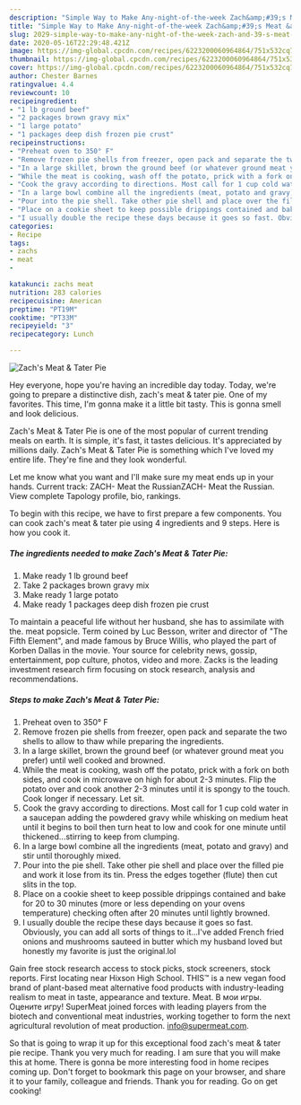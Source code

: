 ```yaml
---
description: "Simple Way to Make Any-night-of-the-week Zach&amp;#39;s Meat &amp;amp; Tater Pie"
title: "Simple Way to Make Any-night-of-the-week Zach&amp;#39;s Meat &amp;amp; Tater Pie"
slug: 2029-simple-way-to-make-any-night-of-the-week-zach-and-39-s-meat-and-amp-tater-pie
date: 2020-05-16T22:29:48.421Z
image: https://img-global.cpcdn.com/recipes/6223200060964864/751x532cq70/zachs-meat-tater-pie-recipe-main-photo.jpg
thumbnail: https://img-global.cpcdn.com/recipes/6223200060964864/751x532cq70/zachs-meat-tater-pie-recipe-main-photo.jpg
cover: https://img-global.cpcdn.com/recipes/6223200060964864/751x532cq70/zachs-meat-tater-pie-recipe-main-photo.jpg
author: Chester Barnes
ratingvalue: 4.4
reviewcount: 10
recipeingredient:
- "1 lb ground beef"
- "2 packages brown gravy mix"
- "1 large potato"
- "1 packages deep dish frozen pie crust"
recipeinstructions:
- "Preheat oven to 350° F"
- "Remove frozen pie shells from freezer, open pack and separate the two shells to allow to thaw while preparing the ingredients."
- "In a large skillet, brown the ground beef (or whatever ground meat you prefer) until well cooked and browned."
- "While the meat is cooking, wash off the potato, prick with a fork on both sides, and cook in microwave on high for about 2-3 minutes. Flip the potato over and cook another 2-3 minutes until it is spongy to the touch. Cook longer if necessary. Let sit."
- "Cook the gravy according to directions. Most call for 1 cup cold water in a saucepan adding the powdered gravy while whisking on medium heat until it begins to boil then turn heat to low and cook for one minute until thickened...stirring to keep from clumping."
- "In a large bowl combine all the ingredients (meat, potato and gravy) and stir until thoroughly mixed."
- "Pour into the pie shell. Take other pie shell and place over the filled pie and work it lose from its tin. Press the edges together (flute) then cut slits in the top."
- "Place on a cookie sheet to keep possible drippings contained and bake for 20 to 30 minutes (more or less depending on your ovens temperature) checking often after 20 minutes until lightly browned."
- "I usually double the recipe these days because it goes so fast. Obviously, you can add all sorts of things to it...I&#39;ve added French fried onions and mushrooms sauteed in butter which my husband loved but honestly my favorite is just the original.lol"
categories:
- Recipe
tags:
- zachs
- meat
- 

katakunci: zachs meat  
nutrition: 283 calories
recipecuisine: American
preptime: "PT19M"
cooktime: "PT33M"
recipeyield: "3"
recipecategory: Lunch

---
```



![Zach&#39;s Meat &amp; Tater Pie](https://img-global.cpcdn.com/recipes/6223200060964864/751x532cq70/zachs-meat-tater-pie-recipe-main-photo.jpg)

Hey everyone, hope you're having an incredible day today. Today, we're going to prepare a distinctive dish, zach&#39;s meat &amp; tater pie. One of my favorites. This time, I'm gonna make it a little bit tasty. This is gonna smell and look delicious.

Zach&#39;s Meat &amp; Tater Pie is one of the most popular of current trending meals on earth. It is simple, it's fast, it tastes delicious. It's appreciated by millions daily. Zach&#39;s Meat &amp; Tater Pie is something which I've loved my entire life. They're fine and they look wonderful.

Let me know what you want and I&#39;ll make sure my meat ends up in your hands. Current track: ZACH- Meat the RussianZACH- Meat the Russian. View complete Tapology profile, bio, rankings.


To begin with this recipe, we have to first prepare a few components. You can cook zach&#39;s meat &amp; tater pie using 4 ingredients and 9 steps. Here is how you cook it.

<!--inarticleads1-->

##### The ingredients needed to make Zach&#39;s Meat &amp; Tater Pie:

1. Make ready 1 lb ground beef
1. Take 2 packages brown gravy mix
1. Make ready 1 large potato
1. Make ready 1 packages deep dish frozen pie crust


To maintain a peaceful life without her husband, she has to assimilate with the. meat popsicle. Term coined by Luc Besson, writer and director of &#34;The Fifth Element&#34;, and made famous by Bruce Willis, who played the part of Korben Dallas in the movie. Your source for celebrity news, gossip, entertainment, pop culture, photos, video and more. Zacks is the leading investment research firm focusing on stock research, analysis and recommendations. 

<!--inarticleads2-->

##### Steps to make Zach&#39;s Meat &amp; Tater Pie:

1. Preheat oven to 350° F
1. Remove frozen pie shells from freezer, open pack and separate the two shells to allow to thaw while preparing the ingredients.
1. In a large skillet, brown the ground beef (or whatever ground meat you prefer) until well cooked and browned.
1. While the meat is cooking, wash off the potato, prick with a fork on both sides, and cook in microwave on high for about 2-3 minutes. Flip the potato over and cook another 2-3 minutes until it is spongy to the touch. Cook longer if necessary. Let sit.
1. Cook the gravy according to directions. Most call for 1 cup cold water in a saucepan adding the powdered gravy while whisking on medium heat until it begins to boil then turn heat to low and cook for one minute until thickened...stirring to keep from clumping.
1. In a large bowl combine all the ingredients (meat, potato and gravy) and stir until thoroughly mixed.
1. Pour into the pie shell. Take other pie shell and place over the filled pie and work it lose from its tin. Press the edges together (flute) then cut slits in the top.
1. Place on a cookie sheet to keep possible drippings contained and bake for 20 to 30 minutes (more or less depending on your ovens temperature) checking often after 20 minutes until lightly browned.
1. I usually double the recipe these days because it goes so fast. Obviously, you can add all sorts of things to it...I&#39;ve added French fried onions and mushrooms sauteed in butter which my husband loved but honestly my favorite is just the original.lol


Gain free stock research access to stock picks, stock screeners, stock reports. First locating near Hixson High School. THIS™ is a new vegan food brand of plant-based meat alternative food products with industry-leading realism to meat in taste, appearance and texture. Meat. В мои игры. Оцените игру! SuperMeat joined forces with leading players from the biotech and conventional meat industries, working together to form the next agricultural revolution of meat production. info@supermeat.com. 

So that is going to wrap it up for this exceptional food zach&#39;s meat &amp; tater pie recipe. Thank you very much for reading. I am sure that you will make this at home. There is gonna be more interesting food in home recipes coming up. Don't forget to bookmark this page on your browser, and share it to your family, colleague and friends. Thank you for reading. Go on get cooking!
